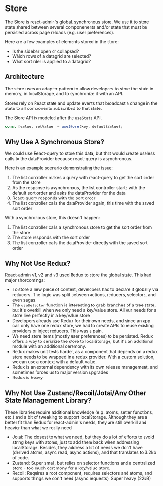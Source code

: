 # Store

The Store is react-admin's global, synchronous store. We use it to store state shared between several componenents and/or state that must be persisted across page reloads (e.g. user preferences).

Here are a few examples of elements stored in the store:

- Is the sidebar open or collapsed?
- Which rows of a datagrid are selected?
- What sort rder is applied to a datagrid?

## Architecture

The store uses an adapter pattern to allow developers to store the state in memory, in localStorage, and to synchronize it with an API.

Stores rely on React state and update events that broadcast a change in the state to all components subscribed to that state.

The Store API is modeled after the `useState` API.

```jsx
const [value, setValue] = useStore(key, defaultValue);
```

## Why Use A Synchronous Store?

We could use React-query to store this data, but that would create useless calls to the dataProvider because react-query is asynchronous.

Here is an example scenario demonstrating the issue:

1. The list controller makes a query with react-query to get the sort order from the store
2. As the response is asynchronous, the list controller starts with the default sort order and asks the dataProvider for the data
3. React-query responds with the sort order
4. The list controller calls the dataProvider again, this time with the saved sort order

With a synchronous store, this doesn't happen:

1. The list controller calls a synchronous store to get the sort order from the store
2. The store responds with the sort order
3. The list controller calls the dataProvider directly with the saved sort order

## Why Not Use Redux?

React-admin v1, v2 and v3 used Redux to store the global state. This had major shorcomings:

- To store a new piece of content, developers had to declare it globally via reducers. The logic was split between actions, reducers, selectors, and even sagas.
- The `useSelector` function is interesting to grab branches of a tree state, but it's overkill when we only need a key/value store. All our needs for a store live perfectly in a key/value store
- Developers already use Redux for their own needs, and since an app can only have one redux store, we had to create APIs to reuse existing providers or inject reducers. This was a pain.
- We need store items (mostly user preferences) to be persisted. Redux offers a way to serialize the store to localStorage, but it's an additional module with an additional ceremony.
- Redux makes unit tests harder, as a component that depends on a redux store needs to be wrapped in a redux provider. With a custom solution, we can use a context with a default value.
- Redux is an external dependency with its own release management, and sometimes forces us to major version upgrades
- Redux is heavy

## Why Not Use Zustand/Recoil/Jotai/Any Other State Management Library?

These libraries require additional knowledge (e.g. atoms, setter functions, etc.) and a bit of tweaking to support localStorage. Although they are a better fit than Redux for react-admin's needs, they are still overkill and heavier than what we really need.

- Jotai: The closest to what we need, but they do a lot of efforts to avoid string keys with atoms, just to add them back when addressing localStorage. Besides, they address a lot of needs we don't have (derived atoms, async read, async actions), and that translates to 3.2kb of code.
- Zustand: Super small, but relies on selector functions and a centralized store - too much ceremony for a key/value store. 
- Recoil: Requires a root component, requires selectors and atoms, and supports things we don't need (async requests). Super heavy (22kB)